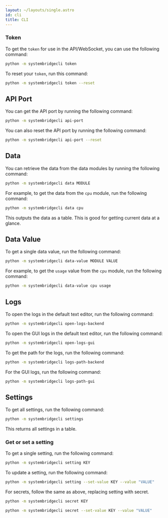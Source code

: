 ```yaml
---
layout: ~/layouts/single.astro
id: cli
title: CLI
---
```


### Token

To get the `token` for use in the API/WebSocket, you can use the following command:

```bash
python -m systembridgecli token
```

To reset your `token`, run this command:

```bash
python -m systembridgecli token --reset
```

## API Port

You can get the API port by running the following command:

```bash
python -m systembridgecli api-port
```

You can also reset the API port by running the following command:

```bash
python -m systembridgecli api-port --reset
```

## Data

You can retrieve the data from the data modules by running the following command:

```bash
python -m systembridgecli data MODULE
```

For example, to get the data from the `cpu` module, run the following command:

```bash
python -m systembridgecli data cpu
```

This outputs the data as a table. This is good for getting current data at a glance.

## Data Value

To get a single data value, run the following command:

```bash
python -m systembridgecli data-value MODULE VALUE
```

For example, to get the `usage` value from the `cpu` module, run the following command:

```bash
python -m systembridgecli data-value cpu usage
```

## Logs

To open the logs in the default text editor, run the following command:

```bash
python -m systembridgecli open-logs-backend
```

To open the GUI logs in the default text editor, run the following command:

```bash
python -m systembridgecli open-logs-gui
```

To get the path for the logs, run the following command:

```bash
python -m systembridgecli logs-path-backend
```

For the GUI logs, run the following command:

```bash
python -m systembridgecli logs-path-gui
```

## Settings

To get all settings, run the following command:

```bash
python -m systembridgecli settings
```

This returns all settings in a table.

### Get or set a setting

To get a single setting, run the following command:

```bash
python -m systembridgecli setting KEY
```

To update a setting, run the following command:

```bash
python -m systembridgecli setting --set-value KEY --value "VALUE"
```

For secrets, follow the same as above, replacing setting with secret.

```bash
python -m systembridgecli secret KEY
```

```bash
python -m systembridgecli secret --set-value KEY --value "VALUE"
```
